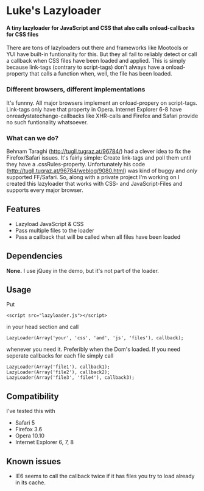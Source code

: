 Luke's Lazyloader
=========

#### A tiny lazyloader for JavaScript and CSS that also calls onload-callbacks for CSS files ####

There are tons of lazyloaders out there and frameworks like Mootools or YUI have built-in funtionality for this. But they all fail to reliably detect or call a callback when CSS files have been loaded and applied. This is simply because link-tags (contrary to script-tags) don't always have a onload-property that calls a function when, well, the file has been loaded.

### Different browsers, different implementations ###

It's funnny. All major browsers implement an onload-propery on script-tags. Link-tags only have that property in Opera. Internet Explorer 6-8 have onreadystatechange-callbacks like XHR-calls and Firefox and Safari provide no such funtionality whatsoever.

### What can we do? ###

Behnam Taraghi (http://tugll.tugraz.at/96784/) had a clever idea to fix the Firefox/Safari issues. It's fairly simple: Create link-tags and poll them until they have a .cssRules-property. Unfortunately his code (http://tugll.tugraz.at/96784/weblog/9080.html) was kind of buggy and *only* supported FF/Safari. So, along with a private project I'm working on I created this lazyloader that works with CSS- and JavaScript-Files and supports every major browser.

Features
--------

* Lazyload JavaScript & CSS
* Pass multiple files to the loader
* Pass a callback that will be called when all files have been loaded

Dependencies
------------

**None.** I use jQuey in the demo, but it's not part of the loader.

Usage
-----

Put

    <script src="lazyloader.js"></script>

in your head section and call

    LazyLoader(Array('your', 'css', 'and', 'js', 'files'), callback);

whenever you need it. Preferibly when the Dom's loaded. If you need seperate callbacks for each file simply call

    LazyLoader(Array('file1'), callback1);
    LazyLoader(Array('file2'), callback2);
    LazyLoader(Array('file3', 'file4'), callback3);

Compatibility
-------------

I've tested this with

* Safari 5
* Firefox 3.6
* Opera 10.10
* Internet Explorer 6, 7, 8

Known issues
------------

* IE6 seems to call the callback twice if it has files you try to load already in its cache.